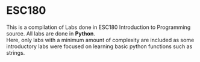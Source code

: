 # ESC180

This is a compilation of Labs done in ESC180 Introduction to Programming source. All labs are done in **Python**.  
Here, only labs with a minimum amount of complexity are included as some introductory labs were focused on learning basic python functions such as strings. 
